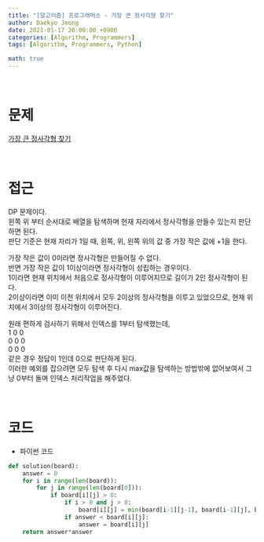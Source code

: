 ```yaml
---
title: "[알고리즘] 프로그래머스 - 가장 큰 정사각형 찾기"
author: Daekyo Jeong
date: 2021-01-17 20:00:00 +0900
categories: [Algorithm, Programmers]
tags: [Algorithm, Programmers, Python]

math: true
---
```


<br/>

# **문제**


[가장 큰 정사각형 찾기](https://programmers.co.kr/learn/courses/30/lessons/12905)

<br/>

# **접근**  

DP 문제이다.  
왼쪽 위 부터 순서대로 배열을 탐색하며 현재 자리에서 정사각형을 만들수 있는지 판단하면 된다.  
판단 기준은 현재 자리가 1일 때, 왼쪽, 위, 왼쪽 위의 값 중 가장 작은 값에 +1을 한다.  

가장 작은 값이 0이라면 정사각형은 만들어질 수 없다.  
반면 가장 작은 값이 1이상이라면 정사각형이 성립하는 경우이다.  
1이라면 현재 위치에서 처음으로 정사각형이 이루어지므로 길이가 2인 정사각형이 된다.  
2이상이라면 이미 이전 위치에서 모두 2이상의 정사각형을 이루고 있었으므로, 현재 위치에서 3이상의 정사각형이 이루어진다.  

원래 편하게 검사하기 위해서 인덱스를 1부터 탐색했는데,  
1 0 0  
0 0 0  
0 0 0  
같은 경우 정답이 1인데 0으로 판단하게 된다.  
이러한 예외를 잡으려면 모두 탐색 후 다시 max값을 탐색하는 방법밖에 없어보여서 그냥 0부터 돌며 인덱스 처리작업을 해주었다.  

<br/>

# **코드**


- 파이썬 코드   

```py
def solution(board):
    answer = 0
    for i in range(len(board)):
        for j in range(len(board[0])):
            if board[i][j] > 0:
                if i > 0 and j > 0:
                    board[i][j] = min(board[i-1][j-1], board[i-1][j], board[i][j-1]) + 1
                if answer < board[i][j]:
                    answer = board[i][j]
    return answer*answer
```


<br/>
